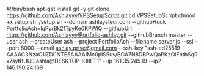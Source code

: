 #!/bin/bash
apt-get install git -y
git clone https://github.com/Ashlayyy/VPSSetupScript.git
cd VPSSetupScript
chmod +x setup.sh
./setup.sh --domain ashlaysteur.com --githubHook PortfolioAsh=lqPyrBk2fTpyKe6KPWlQ --githubUrl https://github.com/Ashlayyy/Portfolio-ashlay.git --githubBranch master --user ash --createUser ash --project PortfolioAsh --filename server.js --ssl --port 8000 --email ashlay.prive@gmail.com --ssh-key "ssh-ed25519 AAAAC3NzaC1lZDI1NTE5AAAAIMc0pIS5uv/BGA7N8DBPwQaPKzOlFhtbSqRx7sytBUU0 ashla@DESKTOP-IOIIFT1" --ip 161.35.245.19 --ip2 146.190.24.169

